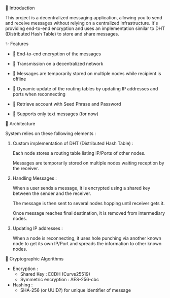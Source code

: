 📌 Introduction

This project is a decentralized messaging application, allowing you to send and receive messages without relying on a centralized infrastructure.
It's providing end-to-end encryption and uses an implementation similar to DHT (Distributed Hash Table) to store and share messages.


✨ Features

- 🔐 End-to-end encryption of the messages

- 📡 Transmission on a decentralized network

- 🔄 Messages are temporarily stored on multiple nodes while recipient is offline

- 🔎 Dynamic update of the routing tables by updating IP addresses and ports when reconnecting

- 🔑 Retrieve account with Seed Phrase and Password

- 📂 Supports only text messages (for now)



🔧 Architecture

System relies on these following elements  :

1. Custom implementation of DHT (Distributed Hash Table) :

    Each node stores a routing table listing IP/Ports of other nodes.

    Messages are temporarily stored on multiple nodes waiting reception by the receiver.



2. Handling Messages :

    When a user sends a message, it is encrypted using a shared key between the sender and the receiver.

    The message is then sent to several nodes hopping until receiver gets it.

    Once message reaches final destination, it is removed from intermediary nodes.



3. Updating IP addresses :

   When a node is reconnecting, it uses hole punching via another known node to get its own IP/Port and spreads the information to other known nodes.


🔐 Cryptographic Algorithms

- Encryption :
  - Shared Key : ECDH (Curve25519)
  - Symmetric encryption : AES-256-cbc
- Hashing :
  - SHA-256 (or UUID?) for unique identifier of message